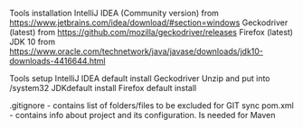 Tools installation
    IntelliJ IDEA (Community version) from https://www.jetbrains.com/idea/download/#section=windows
    Geckodriver (latest) from https://github.com/mozilla/geckodriver/releases
    Firefox (latest)
    JDK 10 from https://www.oracle.com/technetwork/java/javase/downloads/jdk10-downloads-4416644.html

Tools setup
    IntelliJ IDEA   default install
    Geckodriver     Unzip and put into /system32
    JDKdefault      install
    Firefox         default install

.gitignore - contains list of folders/files to be excluded for GIT sync
pom.xml - contains info about project and its configuration. Is needed for Maven